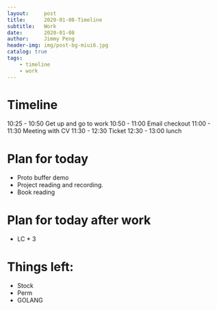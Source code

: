 ```yaml
---
layout:     post
title:      2020-01-08-Timeline
subtitle:   Work
date:       2020-01-08
author:     Jimmy Peng
header-img: img/post-bg-miui6.jpg
catalog: true
tags:
    - timeline
    - work
---
```


# Timeline
10:25 - 10:50 Get up and go to work
10:50 - 11:00 Email checkout
11:00 - 11:30 Meeting with CV
11:30 - 12:30 Ticket
12:30 - 13:00 lunch


# Plan for today
- Proto buffer demo
- Project reading and recording.
- Book reading

# Plan for today after work
- LC * 3


# Things left:
- Stock
- Perm
- GOLANG